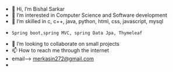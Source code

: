 - 👋 Hi, I’m Bishal Sarkar
- 👀 I’m interested in Computer Science and Software development
- 🌱 I’m skilled in c, c++, java, python, html, css, javascript, mysql
-     Spring boot,spring MVC, spring Data Jpa, Thymeleaf
- 💞️ I’m looking to collaborate on small projects
- 📫 How to reach me through the internet
- email--> merkasin272@gmail.com
- 


